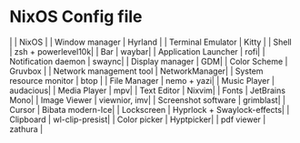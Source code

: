 # NixOS Config file


|                           | NixOS     |
| Window manager            | Hyrland   |
| Terminal Emulator         | Kitty     |
| Shell                     | zsh + powerlevel10k|
| Bar                       | waybar|
| Application Launcher      | rofi|
| Notification daemon       | swaync|
| Display manager           |   GDM|
| Color Scheme              | Gruvbox |
| Network management tool   | NetworkManager|
| System resource monitor   | btop |
| File Manager              | nemo + yazi|
| Music Player              | audacious|
| Media Player              | mpv|
| Text Editor               | Nixvim|
| Fonts                     | JetBrains Mono|
| Image Viewer              | viewnior, imv|
| Screenshot software       | grimblast|
| Cursor                    | Bibata modern-Ice|
| Lockscreen                | Hyprlock + Swaylock-effects|
| Clipboard                 | wl-clip-presist|
| Color picker              | Hyptpicker|
| pdf viewer                | zathura |
